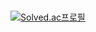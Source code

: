 <!--
## Introduction
<div style="display:flex; flex-direction:row;">
    안녕하세요! 저는 유니티로 게임을 개발하는 게임 클라이언트 개발자 박상은입니다!
</div><br>
 
## My Skill 
<div style="display:flex; flex-direction:row;">
   <img src="https://img.shields.io/badge/Unity-FFFFFF?style=flat&logo=unity&logoColor=black"/>
   <img src="https://img.shields.io/badge/C%23-239120?style=flat&logo=csharp&logoColor=white"/>
   <img src="https://img.shields.io/badge/Visual%20Studio-5C2D91?style=flat&logo=visualstudio&logoColor=white"/>
</div><br>
</div>

## I've used 
<div style="display:flex; flex-direction:row;">
  <img src="https://img.shields.io/badge/LabVIEW-FFDB00?style=flat&logo=labview&logoColor=black"/>
  <img src="https://img.shields.io/badge/java-FF7800?style=flat&logo=Java&logoColor=white"/>
  <img src="https://img.shields.io/badge/Eclipse-2C2255?style=flat&logo=eclipseide&logoColor=white"/>
  <img src="https://img.shields.io/badge/AndroidStudio-3DDC84?style=flat&logo=androidstudio&logoColor=white"/>
  <img src="https://img.shields.io/badge/MySQL-4479A1?style=flat&logo=mysql&logoColor=white"/>
  <img src="https://img.shields.io/badge/HTML-E34F26?style=flat&logo=html5&logoColor=white"/>
  <img src="https://img.shields.io/badge/CSS-1572B6?style=flat&logo=css3&logoColor=white"/>
  <img src="https://img.shields.io/badge/JavaScript-F7DF1E?style=flat&logo=javascript&logoColor=black"/>
  <img src="https://img.shields.io/badge/Spring%20Boot-6DB33F?style=flat&logo=springboot&logoColor=white"/>
  <img src="https://img.shields.io/badge/VS%20Code-007ACC?style=flat&logo=visualstudiocode&logoColor=white"/>
  <img src="https://img.shields.io/badge/Python-3776AB?style=flat&logo=python&logoColor=white"/>
</div><br>
</div>

## Studying
<div style="display:flex; flex-direction:row;">
  <img src="https://img.shields.io/badge/C-A8B9CC?style=flat&logo=C&logoColor=white"/>
  <img src="https://img.shields.io/badge/C++-00599C?style=flat&logo=cplusplus&logoColor=white"/>
</div><br>
</div>

## More...
<div style="display:flex; flex-direction:row;">
    <a href="https://career.programmers.co.kr/job_profiles/public_setting">
        <img src="https://img.shields.io/badge/Programmers-000000?style=flat&logo=&logoColor=white" /> 
    </a>
        
<!--     <a href="https://www.notion.so/PARK-SANG-EUN-b51608ee3ee04b3786824e03abf421f6?pvs=4">
      <img src="https://img.shields.io/badge/Notion-000000?style=flat&logo=Notion&logoColor=white" /> 
    </a> -->
    
</div><br>

[![Solved.ac프로필](http://mazassumnida.wtf/api/v2/generate_badge?boj=tkddms6161)](https://solved.ac/{tkddms6161})
<!--
[![Top Langs](https://github-readme-stats.vercel.app/api/top-langs/?username=Psangeun&layout=compact)](https://github.com/delay-100/github-readme-stats)
-->
